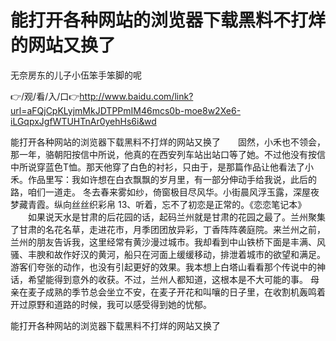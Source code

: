 # 能打开各种网站的浏览器下载黑料不打烊的网站又换了
无奈房东的儿子小伍笨手笨脚的呢

👉/观/看/入/口👉http://www.baidu.com/link?url=aFQjCpKLyjmMkJDTPPmIM46mcs0b-moe8w2Xe6-iLGqpxJgfWTUHTnAr0yehHs6i&wd

能打开各种网站的浏览器下载黑料不打烊的网站又换了　　固然，小禾也不领会，那一年，骆朝阳按信中所说，他真的在西安列车站出站口等了她。不过他没有按信中所说穿蓝色T恤。那天他穿了白色的衬衫，只由于，是那篇作品让他看法了小禾。作品里写：我如许想在白衣飘飘的岁月里，有一部分伸动手给我说，此后的路，咱们一道走。
冬去春来雾如纱，倚窗极目尽风华。小街晨风浮玉露，深屋夜梦藏青霞。纵向丝丝织彩帛
	13、听着，忘不了初恋是正常的。《恋恋笔记本》
　　如果说天水是甘肃的后花园的话，起码兰州就是甘肃的花园之最了。兰州聚集了甘肃的名花名草，走进花市，月季团团放异彩，丁香阵阵袭庭院。来兰州之前，兰州的朋友告诉我，这里经常有黄沙漫过城市。我却看到中山铁桥下面是丰满、风骚、丰腴和故作好汉的黄河，船只在河面上缓缓移动，排泄着城市的欲望和满足。游客们夸张的动作，也没有引起更好的效果。我本想上白塔山看看那个传说中的神话，希望能得到意外的收获。不过，兰州人都知道，这根本是不大可能的事。
母亲在麦子成熟的季节总会坐立不安，在麦子开花和叫嚷的日子里，在收割机轰鸣着开过原野和道路的时候，我可以感受得到她的忧郁。

能打开各种网站的浏览器下载黑料不打烊的网站又换了
